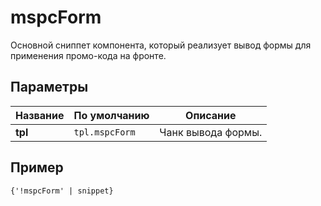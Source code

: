 # mspcForm

Основной сниппет компонента, который реализует вывод формы для применения промо-кода на фронте.

## Параметры

| Название | По умолчанию   | Описание           |
| -------- | -------------- | ------------------ |
| **tpl**  | `tpl.mspcForm` | Чанк вывода формы. |

## Пример

```fenom
{'!mspcForm' | snippet}
```
